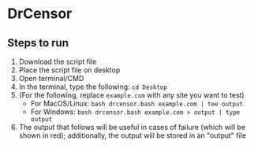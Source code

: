 # DrCensor

## Steps to run

1. Download the script file
2. Place the script file on desktop
3. Open terminal/CMD
4. In the terminal, type the following: `cd Desktop`
5. (For the following, replace `example.com` with any site you want to test)
    - For MacOS/Linux: `bash drcensor.bash example.com | tee output`
    - For Windows: `bash drcensor.bash example.com > output | type output`
6. The output that follows will be useful in cases of failure (which will be shown in red); additionally, the output will be stored in an "output" file
